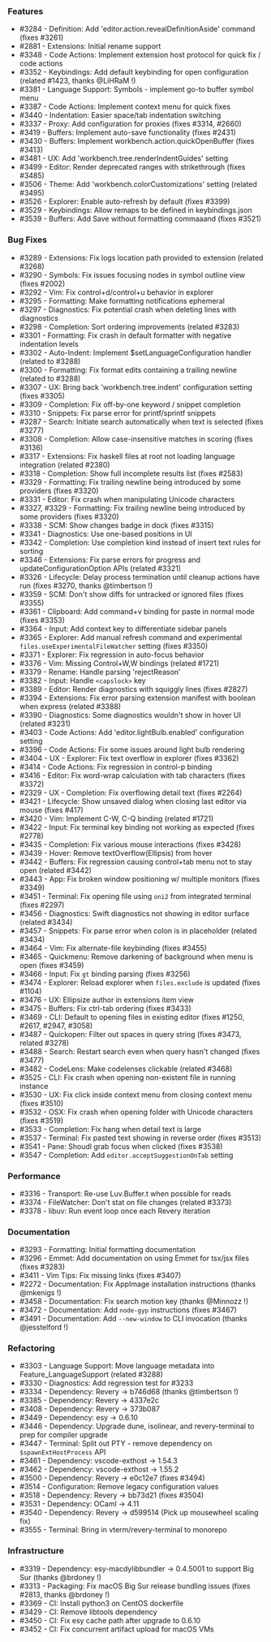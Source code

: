 ### Features 

- #3284 - Definition: Add 'editor.action.revealDefinitionAside' command (fixes #3261)
- #2881 - Extensions: Initial rename support
- #3348 - Code Actions: Implement extension host protocol for quick fix / code actions
- #3352 - Keybindings: Add default keybinding for open configuration (related #1423, thanks @LiHRaM !)
- #3381 - Language Support: Symbols - implement go-to buffer symbol menu
- #3387 - Code Actions: Implement context menu for quick fixes
- #3440 - Indentation: Easier space/tab indentation switching
- #3337 - Proxy: Add configuration for proxies (fixes #3314, #2660)
- #3419 - Buffers: Implement auto-save functionality (fixes #2431)
- #3430 - Buffers: Implement workbench.action.quickOpenBuffer (fixes #3413)
- #3481 - UX: Add 'workbench.tree.renderIndentGuides' setting
- #3499 - Editor: Render deprecated ranges with strikethrough (fixes #3485)
- #3506 - Theme: Add 'workbench.colorCustomizations' setting (related #3495)
- #3526 - Explorer: Enable auto-refresh by default (fixes #3399)
- #3529 - Keybindings: Allow remaps to be defined in keybindings.json
- #3539 - Buffers: Add Save without formatting commaaand (fixes #3521)

### Bug Fixes

- #3289 - Extensions: Fix logs location path provided to extension (related #3268)
- #3290 - Symbols: Fix issues focusing nodes in symbol outline view (fixes #2002)
- #3292 - Vim: Fix control+d/control+u behavior in explorer
- #3295 - Formatting: Make formatting notifications ephemeral
- #3297 - Diagnostics: Fix potential crash when deleting lines with diagnostics
- #3298 - Completion: Sort ordering improvements (related #3283)
- #3301 - Formatting: Fix crash in default formatter with negative indentation levels
- #3302 - Auto-Indent: Implement $setLanguageConfiguration handler (related to #3288)
- #3300 - Formatting: Fix format edits containing a trailing newline (related to #3288)
- #3307 - UX: Bring back 'workbench.tree.indent' configuration setting (fixes #3305)
- #3309 - Completion: Fix off-by-one keyword / snippet completion
- #3310 - Snippets: Fix parse error for printf/sprintf snippets
- #3287 - Search: Initiate search automatically when text is selected (fixes #3277)
- #3308 - Completion: Allow case-insensitive matches in scoring (fixes #3136)
- #3317 - Extensions: Fix haskell files at root not loading language integration (related #2380)
- #3318 - Completion: Show full incomplete results list (fixes #2583)
- #3329 - Formatting: Fix trailing newline being introduced by some providers (fixes #3320)
- #3331 - Editor: Fix crash when manipulating Unicode characters
- #3327, #3329 - Formatting: Fix trailing newline being introduced by some providers (fixes #3320)
- #3338 - SCM: Show changes badge in dock (fixes #3315)
- #3341 - Diagnostics: Use one-based positions in UI
- #3342 - Completion: Use completion kind instead of insert text rules for sorting
- #3346 - Extensions: Fix parse errors for progress and updateConfigurationOption APIs (related #3321)
- #3326 - Lifecycle: Delay process termination until cleanup actions have run (fixes #3270, thanks @timbertson !)
- #3359 - SCM: Don't show diffs for untracked or ignored files (fixes #3355)
- #3361 - Clipboard: Add command+v binding for paste in normal mode (fixes #3353)
- #3364 - Input: Add context key to differentiate sidebar panels
- #3365 - Explorer: Add manual refresh command and experimental `files.useExperimentalFileWatcher` setting (fixes #3350)
- #3371 - Explorer: Fix regression in auto-focus behavior
- #3376 - Vim: Missing Control+W,W bindings (related #1721)
- #3379 - Rename: Handle parsing 'rejectReason'
- #3382 - Input: Handle `<capslock>` key
- #3389 - Editor: Render diagnostics with squiggly lines (fixes #2827)
- #3394 - Extensions: Fix error parsing extension manifest with boolean when express (related #3388)
- #3390 - Diagnostics: Some diagnostics wouldn't show in hover UI (related #3231)
- #3403 - Code Actions: Add 'editor.lightBulb.enabled' configuration setting
- #3396 - Code Actions: Fix some issues around light bulb rendering
- #3404 - UX - Explorer: Fix text overflow in explorer (fixes #3362)
- #3414 - Code Actions: Fix regression in control-p binding
- #3416 - Editor: Fix word-wrap calculation with tab characters (fixes #3372)
- #2329 - UX - Completion: Fix overflowing detail text (fixes #2264)
- #3421 - Lifecycle: Show unsaved dialog when closing last editor via mouse (fixes #417)
- #3420 - Vim: Implement C-W, C-Q binding (related #1721)
- #3422 - Input: Fix terminal key binding not working as expected (fixes #2778)
- #3435 - Completion: Fix various mouse interactions (fixes #3428)
- #3439 - Hover: Remove textOverflow(Ellipsis) from hover
- #3442 - Buffers: Fix regression causing control+tab menu not to stay open (related #3442)
- #3443 - App: Fix broken window positioning w/ multiple monitors (fixes #3349)
- #3451 - Terminal: Fix opening file using `oni2` from integrated terminal (fixes #2297)
- #3456 - Diagnostics: Swift diagnostics not showing in editor surface (related #3434)
- #3457 - Snippets: Fix parse error when colon is in placeholder (related #3434)
- #3464 - Vim: Fix alternate-file keybinding (fixes #3455)
- #3465 - Quickmenu: Remove darkening of background when menu is open (fixes #3459)
- #3466 - Input: Fix `gt` binding parsing (fixes #3256)
- #3474 - Explorer: Reload explorer when `files.exclude` is updated (fixes #1104)
- #3476 - UX: Ellipsize author in extensions item view
- #3475 - Buffers: Fix ctrl-tab ordering (fixes #3433)
- #3469 - CLI: Default to opening files in existing editor (fixes #1250, #2617, #2947, #3058)
- #3487 - Quickopen: Filter out spaces in query string (fixes #3473, related #3278)
- #3488 - Search: Restart search even when query hasn't changed (fixes #3477)
- #3482 - CodeLens: Make codelenses clickable (related #3468)
- #3525 - CLI: Fix crash when opening non-existent file in running instance
- #3530 - UX: Fix click inside context menu from closing context menu (fixes #3510)
- #3532 - OSX: Fix crash when opening folder with Unicode characters (fixes #3519)
- #3533 - Completion: Fix hang when detail text is large
- #3537 - Terminal: Fix pasted text showing in reverse order (fixes #3513)
- #3541 - Pane: Shoudl grab focus when clicked (fixes #3538)
- #3547 - Completion: Add `editor.acceptSuggestionOnTab` setting

### Performance

- #3316 - Transport: Re-use Luv.Buffer.t when possible for reads
- #3374 - FileWatcher: Don't stat on file changes (related #3373)
- #3378 - libuv: Run event loop once each Revery iteration

### Documentation

- #3293 - Formatting: Initial formatting documentation
- #3296 - Emmet: Add documentation on using Emmet for tsx/jsx files (fixes #3283)
- #3411 - Vim Tips: Fix missing links (fixes #3407)
- #2272 - Documentation: Fix AppImage installation instructions (thanks @mkenigs !)
- #3458 - Documentation: Fix search motion key (thanks @Minnozz !)
- #3472 - Documentation: Add `node-gyp` instructions (fixes #3467)
- #3491 - Documentation: Add `--new-window` to CLI invocation (thanks @jesstelford !)

### Refactoring

- #3303 - Language Support: Move language metadata into Feature_LanguageSupport (related #3288)
- #3330 - Diagnostics: Add regression test for #3233
- #3334 - Dependency: Revery -> b746d68 (thanks @timbertson !)
- #3385 - Dependency: Revery -> 4337e2c
- #3408 - Dependency: Revery -> 373b087
- #3449 - Dependency: esy -> 0.6.10
- #3446 - Dependency: Upgrade dune, isolinear, and revery-terminal to prep for compiler upgrade
- #3447 - Terminal: Split out PTY - remove dependency on `$spawnExtHostProcess` API
- #3461 - Dependency: vscode-exthost -> 1.54.3
- #3462 - Dependency: vscode-exthost -> 1.55.2
- #3500 - Dependency: Revery -> e0c12e7 (fixes #3494)
- #3514 - Configuration: Remove legacy configuration values
- #3518 - Dependency: Revery -> bb73d21 (fixes #3504)
- #3531 - Dependency: OCaml -> 4.11
- #3540 - Dependency: Revery -> d599514 (Pick up mousewheel scaling fix)
- #3555 - Terminal: Bring in vterm/revery-terminal to monorepo

### Infrastructure

- #3319 - Dependency: esy-macdylibbundler -> 0.4.5001 to support Big Sur (thanks @brdoney !)
- #3313 - Packaging: Fix macOS Big Sur release bundling issues (fixes #2813, thanks @brdoney !)
- #3369 - CI: Install python3 on CentOS dockerfile
- #3429 - CI: Remove libtools dependency
- #3450 - CI: Fix esy cache path after upgrade to 0.6.10
- #3452 - CI: Fix concurrent artifact upload for macOS VMs
